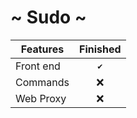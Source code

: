 # ~ Sudo ~


| Features      | Finished
| ------------- |:-------------:| 
| Front end     |  `✔️`         | 
| Commands      | ❌            | 
| Web Proxy     | ❌            |  

